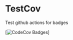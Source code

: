 # TestCov
Test github actions for badges

[![CodeCov Badges](https://img.shields.io/azure-devops/coverage/forge-tech/firespy/codecov.svg)]

